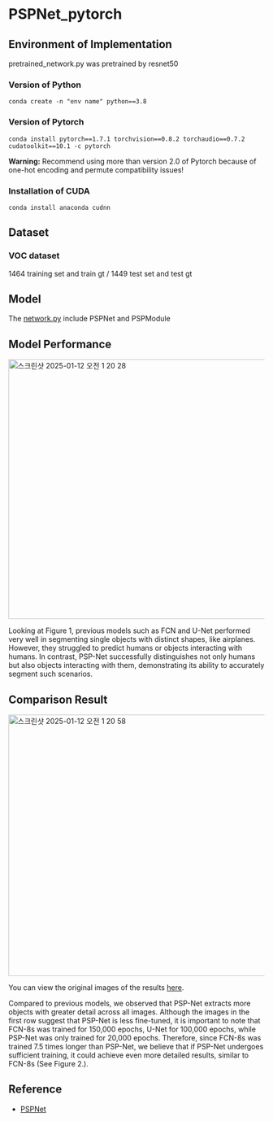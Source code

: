 # PSPNet_pytorch

## Environment of Implementation
pretrained_network.py was pretrained by resnet50

### Version of Python
```shell
conda create -n "env name" python==3.8
```
### Version of Pytorch
```shell
conda install pytorch==1.7.1 torchvision==0.8.2 torchaudio==0.7.2 cudatoolkit==10.1 -c pytorch
```

**Warning:** Recommend using more than version 2.0 of Pytorch because of one-hot encoding and permute compatibility issues!

### Installation of CUDA
```shell
conda install anaconda cudnn
```
## Dataset
### VOC dataset
1464 training set and train gt / 1449 test set and test gt

## Model
The [network.py](https://github.com/hoya9802/DL_Pytorch/blob/main/PSPNet_Pytorch/network.py) include PSPNet and PSPModule

## Model Performance

<img width="511" alt="스크린샷 2025-01-12 오전 1 20 28" src="https://github.com/user-attachments/assets/136dbee7-7539-45a2-a2f5-03b9d12bed27" />

Looking at Figure 1, previous models such as FCN and U-Net performed very well in segmenting single objects with distinct shapes, like airplanes. However, they struggled to predict humans or objects interacting with humans. In contrast, PSP-Net successfully distinguishes not only humans but also objects interacting with them, demonstrating its ability to accurately segment such scenarios.

## Comparison Result

<img width="514" alt="스크린샷 2025-01-12 오전 1 20 58" src="https://github.com/user-attachments/assets/d9992796-3a6d-496b-8157-e727d8824c9d" />

You can view the original images of the results [here](https://github.com/hoya9802/DL_Pytorch/blob/main/UNet_Pytorch/README.md).<br>

Compared to previous models, we observed that PSP-Net extracts more objects with greater detail across all images. Although the images in the first row suggest that PSP-Net is less fine-tuned, it is important to note that FCN-8s was trained for 150,000 epochs, U-Net for 100,000 epochs, while PSP-Net was only trained for 20,000 epochs. Therefore, since FCN-8s was trained 7.5 times longer than PSP-Net, we believe that if PSP-Net undergoes sufficient training, it could achieve even more detailed results, similar to FCN-8s (See Figure 2.).

## Reference
 - [PSPNet](https://arxiv.org/pdf/1612.01105)
